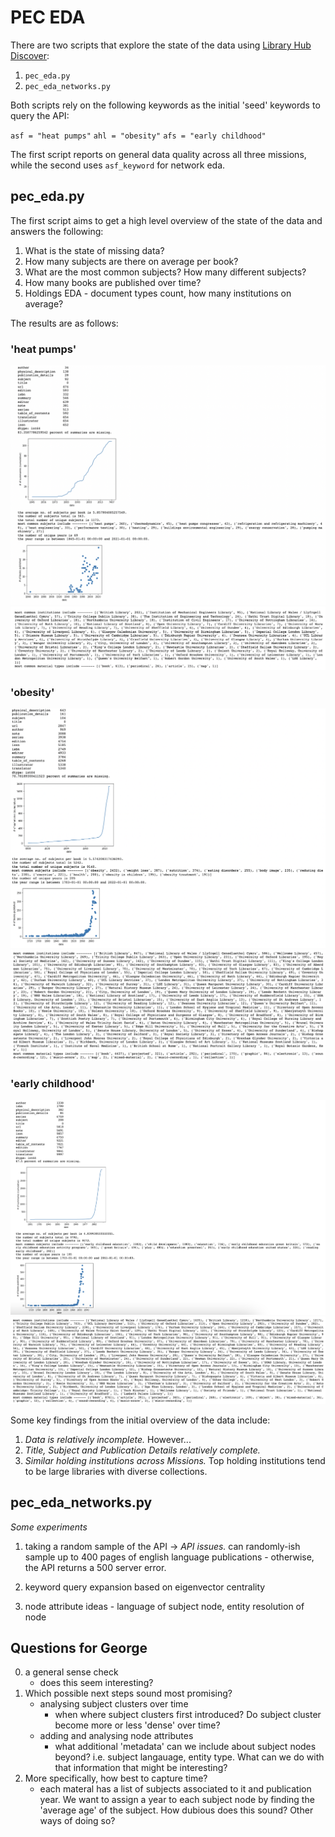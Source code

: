 # PEC EDA

There are two scripts that explore the state of the data using [Library Hub Discover](https://discover.libraryhub.jisc.ac.uk/advanced-search/):

1. `pec_eda.py`
2. `pec_eda_networks.py`

Both scripts rely on the following keywords as the initial 'seed' keywords to query the API:

`asf = "heat pumps"`
`ahl = "obesity"`
`afs = "early childhood"`

The first script reports on general data quality across all three missions, while the second uses `asf_keyword` for network eda. 

## pec_eda.py

The first script aims to get a high level overview of the state of the data and answers the following:

1. What is the state of missing data?
2. How many subjects are there on average per book?
3. What are the most common subjects? How many different subjects?
4. How many books are published over time?
5. Holdings EDA - document types count, how many institutions on average?

The results are as follows: 
### 'heat pumps'

![asf_1](eda_results/asf_1.png?raw=true)
![asf_2](eda_results/asf_2.png?raw=true)

### 'obesity'

![ahl_1](eda_results/ahl_1.png?raw=true)
![ahl_2](eda_results/ahl_2.png?raw=true)

### 'early childhood'

![afs_1](eda_results/afs_1.png?raw=true)
![afs_2](eda_results/afs_2.png?raw=true)

Some key findings from the initial overview of the data include:

1. *Data is relatively incomplete.* However... 
2. *Title, Subject and Publication Details relatively complete.* 
3. *Similar holding institutions across Missions.* Top holding institutions tend to be large libraries with diverse collections.

## pec_eda_networks.py

*Some experiments*
1. taking a random sample of the API -> *API issues.* can randomly-ish sample up to 400 pages of english language publications - otherwise, the API returns a 500 server error.

2. keyword query expansion based on eigenvector centrality  
3. node attribute ideas - language of subject node, entity resolution of node 

## Questions for George

0. a general sense check
	- does this seem interesting? 
1. Which possible next steps sound most promising? 
	- analysing subject clusters over time
		- when where subject clusters first introduced? Do subject cluster become more or less 'dense' over time?  
	- adding and analysing node attributes
		- what additional 'metadata' can we include about subject nodes beyond? i.e. subject langauage, entity type. What can we do with that information that might be interesting? 
2. More specifically, how best to capture time?
	- each materal has a list of subjects associated to it and publication year. We want to assign a year to each subject node by finding the 'average age' of the subject. How dubious does this sound? Other ways of doing so? 
